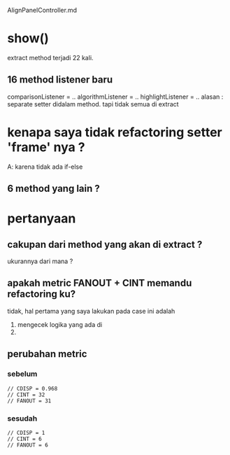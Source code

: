 AlignPanelController.md

# show()
extract method terjadi 22 kali.

## 16 method listener baru
comparisonListener = ..
algorithmListener = ..
highlightListener = ..
alasan : separate setter didalam method.
tapi tidak semua di extract


# kenapa saya tidak refactoring setter 'frame' nya ?
A: karena tidak ada if-else

## 6 method yang lain ?

# pertanyaan
## cakupan dari method yang akan di extract ?
ukurannya dari mana ?


## apakah metric FANOUT + CINT memandu refactoring ku?
tidak, hal pertama yang saya lakukan pada case ini adalah 
1. mengecek logika yang ada di 
2. 

## perubahan metric
### sebelum
	// CDISP = 0.968
	// CINT = 32
    // FANOUT = 31
### sesudah
	// CDISP = 1
	// CINT = 6
    // FANOUT = 6

